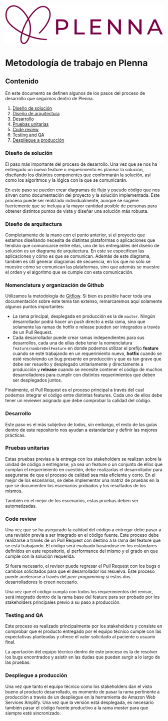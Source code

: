 ![Logo de Plenna](/assets/logo.png)

# Metodología de trabajo en Plenna

## **Contenido**

En este documento se definen algunos de los pasos del proceso de desarrollo que seguimos dentro de Plenna.

1. [Diseño de solución](#diseño-de-solución)
2. [Diseño de arquitectura](#diseño-de-arquitectura)
3. [Desarrollo](#desarrollo)
4. [Pruebas unitarias](#pruebas-unitarias)
5. [Code review](#code-review)
6. [Testing and QA](#testing-and-qa)
7. [Despliegue a producción](#despliegue-a-producción)

### **Diseño de solución**

El paso más importante del proceso de desarrollo. Una vez que se nos ha entregado un nuevo feature o requerimiento es planear la solución, diseñando los distintos componentes que conformarán la solución, así como los algoritmos y la lógica con la que se comunicarán.

En este paso se pueden crear diagramas de flujo y pseudo código que nos sirvan como documentación del proyecto y la solución implementada. Este proceso puede ser realizado individualmente, aunque se sugiere fuertemente que se incluya a la mayor cantidad posible de personas para obtener distintos puntos de vista y diseñar una solución más robusta.

### **Diseño de arquitectura**

Completamente de la mano con el punto anterior, si el proyecto que estamos diseñando necesita de distintas plataformas o aplicaciones que tendrán que comunicarse entre ellas, uno de los entregables del diseño de solución es un diagrama de arquitectura. En este se especifican las aplicaciones y cómo es que se comunican. Además de este diagrama, también es útil generar diagramas de secuencia, en los que no sólo se muestre cómo se comunican las plataformas, sino que además se muestre el orden y el algoritmo que se cumple con esta comunicación.

### **Nomenclatura y organización de Github**

Utilizamos la metodología de [Gitflow](https://www.atlassian.com/git/tutorials/comparing-workflows/gitflow-workflow). Si bien es posible hacer toda una documentación sobre este tema tan extenso, remarcaremos aquí solamente algunos puntos importantes:

- La rama principal, desplegada en producción es la de `master`. Ningún desarrollador podrá hacer un push directo a esta rama, sino que solamente las ramas de hotfix o release pueden ser integrados a través de un Pull Request.
- Cada desarrollador puede crear ramas independientes para sus desarrollos, cada una de ellas debe tener la nomenclatura `feature/nombreDelFeature` en donde podemos utilizar el prefijo **feature** cuando se esté trabajando en un requerimiento nuevo, **hotfix** cuando se esté resolviendo un bug presente en producción y que es tan grave que debe ser resuelto y desplegado unitariamente y directamente a producción y **release** cuando se necesite contener el código de muchos desarrolladores para cumplir con distintos requerimientos que deben ser desplegados juntos.

Finalmente, el Pull Request es el proceso principal a través del cual podemos integrar el código entre distintas features. Cada uno de ellos debe tener un reviewer asignado que debe comprobar la calidad del código.

### **Desarrollo**

Este paso es el más subjetivo de todos, sin embargo, el resto de las guías dentro de este repositorio nos ayudan a estandarizar y definir las mejores prácticas.

### **Pruebas unitarias**

Estas pruebas previas a la entrega con los stakeholders se realizan sobre la unidad de código a entregarse, ya sea un feature o un conjunto de ellos que cumplan el requerimiento en cuestión, debe realizarlas el desarrollador para asegurarse de que el proceso de calidad sea más eficiente y corto. En el mejor de los escenarios, se debe implementar una matriz de pruebas en la que se documenten los escenarios probados y los resultados de los mismos.

También en el mejor de los escenarios, estas pruebas deben ser automatizadas.

### **Code review**

Una vez que se ha asegurado la calidad del código a entregar debe pasar a una revisión previa a ser integrado en el código fuente. Este proceso debe realizarse a través de un Pull Request con destino a la rama del feature que se está trabajando. El código será evaluado basándose en los estándares definidos en este repositorio, el performance del mismo y el grado en que cumple con la solución requerida.

Si fuera necesario, el revisor puede regresar el Pull Request con los bugs o cambios solicitados para que el desarrollador los resuelva. Este proceso puede acelerarse a través del _peer progamming_ si estos dos desarrolladores lo creen necesario.

Una vez que el código cumpla con todos los requerimientos del revisor, será integrado dentro de la rama base del feature para ser probado por los stakeholders principales previo a su paso a producción.

### **Testing and QA**

Este proceso es realizado principalmente por los stakeholders y consiste en comprobar que el producto entregado por el equipo técnico cumple con las expectativas planteadas y ofrece el valor solicitado al paciente o usuario final.

La aportación del equipo técnico dentro de este proceso es la de resolver los bugs encontrados y asistir en las dudas que puedan surgir a lo largo de las pruebas.

### **Despliegue a producción**

Una vez que tanto el equipo técnico como los stakeholders dan el visto bueno al producto desarrollado, es momento de pasar la rama pertinente a producción a través de un despliegue en la herramienta de Amazon Web Services Amplify. Una vez que la versión está desplegada, es necesario también pasar el código fuente productivo a la rama _master_ para que siempre esté sincronizado.
